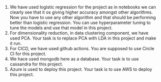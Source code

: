 

1. We have used logistic regression for the project as in notebooks we can clearly see that it os giving higher accuracy amongst other algorithms. Now you have to use any other algorithm and that should be performing better than logistic regression. You can use hyperparameter tuning to tune the models and use that model in this project.
2. For dimensionality reduction, in data clustering component, we have used PCA. Your task is to replace PCA with LDA in this project and make it run.
3. For CICD, we have used github actions. You are supposed to use Circle CI for this project.
4. We hace used mongodb here as a database. Your task is to use cassandra for this project.
5. Azure is used to deploy this project. Your task is to use AWS to deploy this project.
